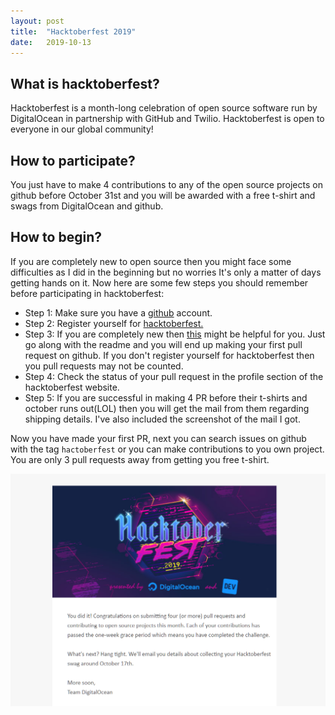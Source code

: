 ```yaml
---
layout: post
title:  "Hacktoberfest 2019"
date:   2019-10-13 
---
```

## **What is hacktoberfest?**

Hacktoberfest is a month-long celebration of open source software run by DigitalOcean in partnership with GitHub and Twilio. Hacktoberfest is open to everyone in our global community!

## **How to participate?**

You just have to make 4 contributions to any of the open source projects on github before October 31st and you will be awarded with a free t-shirt and swags from DigitalOcean and github.

## **How to begin?**

If you are completely new to open source then you might face some difficulties as I did in the beginning but no worries It's only a matter of days getting hands on it.
Now here are some few steps you should remember before participating in hacktoberfest:

* Step 1: Make sure you have a [github](https://github.com) account.
* Step 2: Register yourself for [hacktoberfest.](https://hacktoberfest.digitalocean.com)
* Step 3: If you are completely new then [this](https://github.com/firstcontributions/first-contributions) might be helpful for you. Just go along with the readme and you will end up making your first pull request on github. If you don't register yourself for hacktoberfest then you pull requests may not be counted.
* Step 4: Check the status of your pull request in the profile section of the hacktoberfest website.
* Step 5: If you are successful in making 4 PR before their t-shirts and october runs out(LOL) then you will get the mail from them regarding shipping details. I've also included the screenshot of the mail I got.

Now you have made your first PR, next you can search issues on github with the tag `hactoberfest` or you can make contributions to you own project. You are only 3 pull requests away from getting you free t-shirt.

![mail](images/Hacktoberfest.png)